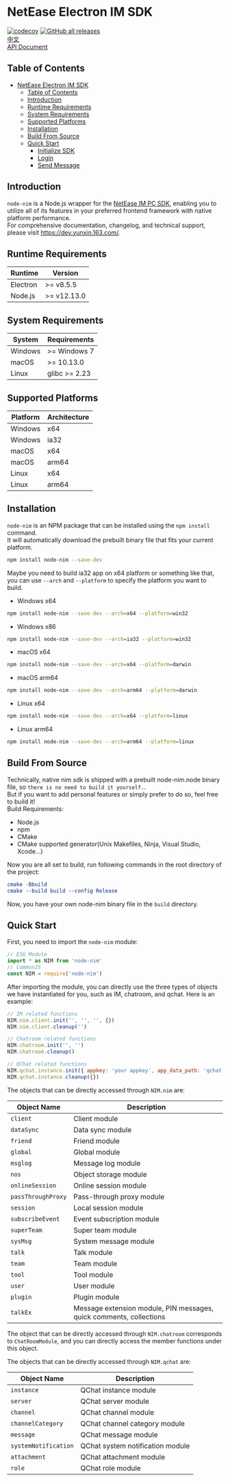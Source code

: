 # NetEase Electron IM SDK

[![codecov](https://codecov.io/gh/netease-im/node-nim/branch/master/graph/badge.svg?token=YUP8T7ZG6U)](https://codecov.io/gh/netease-im/node-nim) [![GitHub all releases](https://img.shields.io/github/downloads/netease-im/node-nim/total)](https://github.com/netease-im/node-nim/releases)  
[中文](README_CN.md)  
[API Document](https://github.com/netease-im/node-nim/wiki)

## Table of Contents

-   [NetEase Electron IM SDK](#netease-electron-im-sdk)
    -   [Table of Contents](#table-of-contents)
    -   [Introduction](#introduction)
    -   [Runtime Requirements](#runtime-requirements)
    -   [System Requirements](#system-requirements)
    -   [Supported Platforms](#supported-platforms)
    -   [Installation](#installation)
    -   [Build From Source](#build-from-source)
    -   [Quick Start](#quick-start)
        -   [Initialize SDK](#initialize-sdk)
        -   [Login](#login)
        -   [Send Message](#send-message)

## Introduction

`node-nim` is a Node.js wrapper for the [NetEase IM PC SDK](https://doc.yunxin.163.com/messaging/docs/home-page?platform=pc), enabling you to utilize all of its features in your preferred frontend framework with native platform performance.  
For comprehensive documentation, changelog, and technical support, please visit https://dev.yunxin.163.com/.

## Runtime Requirements

| Runtime  | Version     |
| -------- | ----------- |
| Electron | >= v8.5.5   |
| Node.js  | >= v12.13.0 |

## System Requirements

| System  | Requirements  |
| ------- |---------------|
| Windows | >= Windows 7  |
| macOS   | >= 10.13.0    |
| Linux   | glibc >= 2.23 |

## Supported Platforms

| Platform | Architecture |
| -------- | ------------ |
| Windows  | x64          |
| Windows  | ia32         |
| macOS    | x64          |
| macOS    | arm64        |
| Linux    | x64          |
| Linux    | arm64        |

## Installation

`node-nim` is an NPM package that can be installed using the `npm install` command.  
It will automatically download the prebuilt binary file that fits your current platform.

```bash
npm install node-nim --save-dev
```

Maybe you need to build ia32 app on x64 platform or something like that, you can use `--arch` and `--platform` to specify the platform you want to build.

-   Windows x64

```bash
npm install node-nim --save-dev --arch=x64 --platform=win32
```

-   Windows x86

```bash
npm install node-nim --save-dev --arch=ia32 --platform=win32
```

-   macOS x64

```bash
npm install node-nim --save-dev --arch=x64 --platform=darwin
```

-   macOS arm64

```bash
npm install node-nim --save-dev --arch=arm64 --platform=darwin
```

-   Linux x64

```bash
npm install node-nim --save-dev --arch=x64 --platform=linux
```

-   Linux arm64

```bash
npm install node-nim --save-dev --arch=arm64 --platform=linux
```

## Build From Source

Technically, native nim sdk is shipped with a prebuilt node-nim.node binary file, so `there is no need to build it yourself.`.  
But if you want to add personal features or simply prefer to do so, feel free to build it!  
Build Requirements:

-   Node.js
-   npm
-   CMake
-   CMake supported generator(Unix Makefiles, Ninja, Visual Studio, Xcode...)

Now you are all set to build, run following commands in the root directory of the project:

```cmake
cmake -Bbuild
cmake --build build --config Release
```

Now, you have your own node-nim binary file in the `build` directory.

## Quick Start

First, you need to import the `node-nim` module:

```ts
// ES6 Module
import * as NIM from 'node-nim'
// CommonJS
const NIM = require('node-nim')
```

After importing the module, you can directly use the three types of objects we have instantiated for you, such as IM, chatroom, and qchat. Here is an example:

```javascript
// IM related functions
NIM.nim.client.init('', '', '', {})
NIM.nim.client.cleanup('')

// Chatroom related functions
NIM.chatroom.init('', '')
NIM.chatroom.cleanup()

// QChat related functions
NIM.qchat.instance.init({ appkey: 'your appkey', app_data_path: 'qchat' })
NIM.qchat.instance.cleanup({})
```

The objects that can be directly accessed through `NIM.nim` are:

| Object Name        | Description                                                         |
|--------------------|---------------------------------------------------------------------|
| `client`           | Client module                                                       |
| `dataSync`         | Data sync module                                                    |
| `friend`           | Friend module                                                       |
| `global`           | Global module                                                       |
| `msglog`           | Message log module                                                  |
| `nos`              | Object storage module                                               |
| `onlineSession`    | Online session module                                               |
| `passThroughProxy` | Pass-through proxy module                                           |
| `session`          | Local session module                                                |
| `subscribeEvent`   | Event subscription module                                           |
| `superTeam`        | Super team module                                                   |
| `sysMsg`           | System message module                                               |
| `talk`             | Talk module                                                         |
| `team`             | Team module                                                         |
| `tool`             | Tool module                                                         |
| `user`             | User module                                                         |
| `plugin`           | Plugin module                                                       |
| `talkEx`           | Message extension module, PIN messages, quick comments, collections |

The object that can be directly accessed through `NIM.chatroom` corresponds to `ChatRoomModule`, and you can directly access the member functions under this object.

The objects that can be directly accessed through `NIM.qchat` are:

| Object Name          | Description                      |
|----------------------|----------------------------------|
| `instance`           | QChat instance module            |
| `server`             | QChat server module              |
| `channel`            | QChat channel module             |
| `channelCategory`    | QChat channel category module    |
| `message`            | QChat message module             |
| `systemNotification` | QChat system notification module |
| `attachment`         | QChat attachment module          |
| `role`               | QChat role module                |
